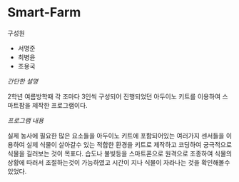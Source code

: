 # Smart-Farm

구성원
* 서명준
* 최병윤
* 조용국

*간단한 설명*

2학년 여름방학때 각 조마다 3인씩 구성되어 진행되었던 아두이노 키트를 이용하여 스마트팜을 제작한 프로그램이다.

*프로그램 내용*

실제 농사에 필요한 많은 요소들을 아두이노 키트에 포함되어있는 여러가지 센서들을 이용하여 실제 식물이 살아갈수 있는 적합한 환경을 
키트로 제작하고 코딩하여 궁극적으로 식물을 길러보는 것이 목표다.
습도나 불빛등을 스마트폰으로 원격으로 조종하여 식물의 상황에 따러서 조절하는것이 가능하였고 시간이 지나 식물이 자라나는 것을 확인해볼수 있었다.
